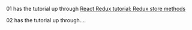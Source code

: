 

01 has the tutorial up through [React Redux tutorial: Redux store methods](https://www.valentinog.com/blog/redux/#react-redux-tutorial-redux-store-methods)

02 has the tutorial up through....